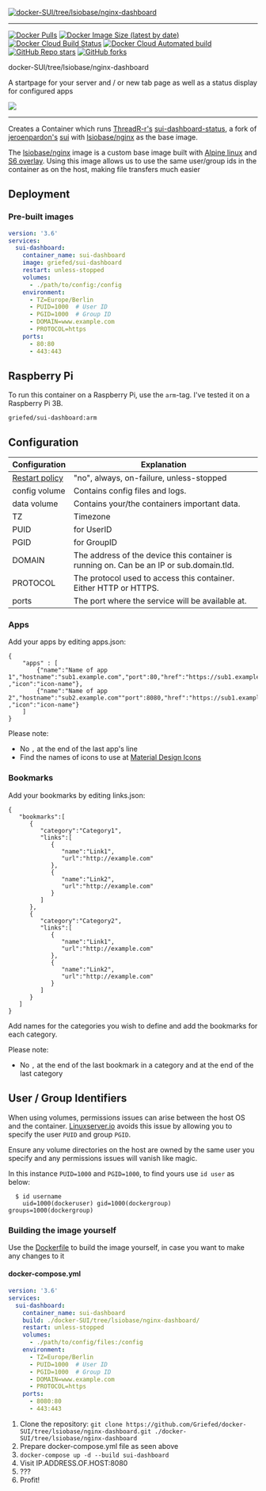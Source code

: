 [![docker-SUI/tree/lsiobase/nginx-dashboard](https://i.griefed.de/images/2020/11/19/docker-SUI_Dashboard_header.png)](https://github.com/Griefed/docker-SUI/tree/lsiobase/nginx-dashboard)

---

[![Docker Pulls](https://img.shields.io/docker/pulls/griefed/sui-dashboard?style=flat-square)](https://hub.docker.com/repository/docker/griefed/sui-dashboard)
[![Docker Image Size (latest by date)](https://img.shields.io/docker/image-size/griefed/sui-dashboard?label=Image%20size&sort=date&style=flat-square)](https://hub.docker.com/repository/docker/griefed/sui-dashboard)
[![Docker Cloud Build Status](https://img.shields.io/docker/cloud/build/griefed/sui-dashboard?label=Docker%20build&style=flat-square)](https://hub.docker.com/repository/docker/griefed/sui-dashboard)
[![Docker Cloud Automated build](https://img.shields.io/docker/cloud/automated/griefed/sui-dashboard?label=Docker%20build&style=flat-square)](https://hub.docker.com/repository/docker/griefed/sui-dashboard)
[![GitHub Repo stars](https://img.shields.io/github/stars/Griefed/docker-SUI/tree/lsiobase/nginx-dashboard?label=GitHub%20Stars&style=social)](https://github.com/Griefed/docker-SUI/tree/lsiobase/nginx-dashboard)
[![GitHub forks](https://img.shields.io/github/forks/Griefed/docker-SUI/tree/lsiobase/nginx-dashboard?label=GitHub%20Forks&style=social)](https://github.com/Griefed/docker-SUI/tree/lsiobase/nginx-dashboard)

docker-SUI/tree/lsiobase/nginx-dashboard

A startpage for your server and / or new tab page as well as a status display for configured apps

[![](https://i.griefed.de/images/2020/11/18/docker-SUI_screenshot.png)](https://github.com//)

---

Creates a Container which runs [ThreadR-r's](https://github.com/ThreadR-r) [sui-dashboard-status](https://github.com/ThreadR-r/sui-dashboard-status), a fork of [jeroenpardon's](https://github.com/jeroenpardon) [sui](https://github.com/jeroenpardon/sui) with [lsiobase/nginx](https://hub.docker.com/r/lsiobase/nginx) as the base image.

The [lsiobase/nginx](https://hub.docker.com/r/lsiobase/nginx) image is a custom base image built with [Alpine linux](https://alpinelinux.org/) and [S6 overlay](https://github.com/just-containers/s6-overlay).
Using this image allows us to use the same user/group ids in the container as on the host, making file transfers much easier

## Deployment

### Pre-built images

```docker-compose.yml
version: '3.6'
services:
  sui-dashboard:
    container_name: sui-dashboard
    image: griefed/sui-dashboard
    restart: unless-stopped
    volumes:
      - ./path/to/config:/config
    environment:
      - TZ=Europe/Berlin
      - PUID=1000  # User ID
      - PGID=1000  # Group ID
      - DOMAIN=www.example.com
      - PROTOCOL=https
    ports:
      - 80:80
      - 443:443
```

## Raspberry Pi

To run this container on a Raspberry Pi, use the `arm`-tag. I've tested it on a Raspberry Pi 3B.

`griefed/sui-dashboard:arm`

## Configuration

Configuration | Explanation
------------ | -------------
[Restart policy](https://docs.docker.com/compose/compose-file/#restart) | "no", always, on-failure, unless-stopped
config volume | Contains config files and logs.
data volume | Contains your/the containers important data.
TZ | Timezone
PUID | for UserID
PGID | for GroupID
DOMAIN | The address of the device this container is running on. Can be an IP or sub.domain.tld.
PROTOCOL | The protocol used to access this container. Either HTTP or HTTPS.
ports | The port where the service will be available at.

### Apps
Add your apps by editing apps.json:

    {
	    "apps" : [
		    {"name":"Name of app 1","hostname":"sub1.example.com","port":80,"href":"https://sub1.example.com" ,"icon":"icon-name"},
		    {"name":"Name of app 2","hostname":"sub2.example.com""port":8080,"href":"https://sub1.example.com" ,"icon":"icon-name"}
	    ]
    }

Please note:

 - No `,` at the end of the last app's line
 - Find the names  of icons to use at [Material Design Icons](https://materialdesignicons.com/)

### Bookmarks
Add your bookmarks by editing links.json:

```
{
   "bookmarks":[
      {
         "category":"Category1",
         "links":[
            {
               "name":"Link1",
               "url":"http://example.com"
            },
            {
               "name":"Link2",
               "url":"http://example.com"
            }
         ]
      },
      {
         "category":"Category2",
         "links":[
            {
               "name":"Link1",
               "url":"http://example.com"
            },
            {
               "name":"Link2",
               "url":"http://example.com"
            }
         ]
      }
   ]
}
```
Add names for the categories you wish to define and add the bookmarks for each category.

Please note:

 - No `,` at the end of the last bookmark in a category and at the end of the last category

## User / Group Identifiers

When using volumes, permissions issues can arise between the host OS and the container. [Linuxserver.io](https://www.linuxserver.io/) avoids this issue by allowing you to specify the user `PUID` and group `PGID`.

Ensure any volume directories on the host are owned by the same user you specify and any permissions issues will vanish like magic.

In this instance `PUID=1000` and `PGID=1000`, to find yours use `id user` as below:

```
  $ id username
    uid=1000(dockeruser) gid=1000(dockergroup) groups=1000(dockergroup)
```

### Building the image yourself

Use the [Dockerfile](https://github.com/Griefed/docker-SUI/tree/lsiobase/nginx-dashboard/Dockerfile) to build the image yourself, in case you want to make any changes to it

#### docker-compose.yml

```docker-compose.yml
version: '3.6'
services:
  sui-dashboard:
    container_name: sui-dashboard
    build: ./docker-SUI/tree/lsiobase/nginx-dashboard/
    restart: unless-stopped
    volumes:
      - ./path/to/config/files:/config
    environment:
      - TZ=Europe/Berlin
      - PUID=1000  # User ID
      - PGID=1000  # Group ID
      - DOMAIN=www.example.com
      - PROTOCOL=https
    ports:
      - 8080:80
      - 443:443
```

1. Clone the repository: `git clone https://github.com/Griefed/docker-SUI/tree/lsiobase/nginx-dashboard.git ./docker-SUI/tree/lsiobase/nginx-dashboard`
1. Prepare docker-compose.yml file as seen above
1. `docker-compose up -d --build sui-dashboard`
1. Visit IP.ADDRESS.OF.HOST:8080
1. ???
1. Profit!
